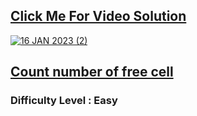 <h2><a href="https://youtu.be/8A56XNH43V4">Click Me For Video Solution</a></h2>

<a href="https://youtu.be/8A56XNH43V4">![16 JAN 2023 (2)](https://user-images.githubusercontent.com/91456523/217474547-aeecbcb6-b22b-4682-9585-3fd0a20362ad.png)</a>

<h2><a href="https://practice.geeksforgeeks.org/problems/90a81c305b1fe939b9230a67824749ceaa493eab/1">Count number of free cell</a></h2><h3>Difficulty Level : Easy</h3>
